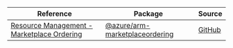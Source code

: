| Reference | Package | Source |
|---|---|---|
|[Resource Management - Marketplace Ordering](arm-marketplaceordering-readme.md)|[@azure/arm-marketplaceordering](https://www.npmjs.com/package/@azure/arm-marketplaceordering)|[GitHub](https://github.com/Azure/azure-sdk-for-js/blob/main/sdk/marketplaceordering/arm-marketplaceordering)|

